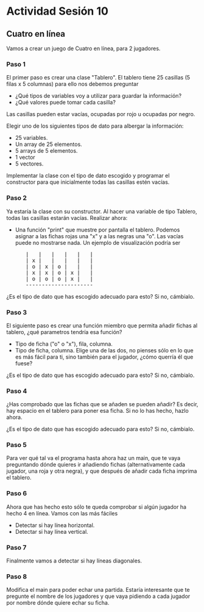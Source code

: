 

# Actividad Sesión 10

## Cuatro en línea
Vamos a crear un juego de Cuatro en línea, para 2 jugadores.

### Paso 1
El primer paso es crear una clase "Tablero". El tablero tiene 25 casillas (5 filas x 5 columnas) para ello nos debemos preguntar
  - ¿Qué tipos de variables voy a utilizar para guardar la información?
  - ¿Qué valores puede tomar cada casilla?
  
Las casillas pueden estar vacías, ocupadas por rojo u ocupadas por negro.

Elegir uno de los siguientes tipos de dato para albergar la información:
  - 25 variables.
  - Un array de 25 elementos.
  - 5 arrays de 5 elementos.
  - 1 vector
  - 5 vectores.

Implementar la clase con el tipo de dato escogido y programar el constructor para que inicialmente todas las casillas estén vacías.

### Paso 2

Ya estaría la clase con su constructor. Al hacer una variable de tipo Tablero, todas las casillas estarán vacías. Realizar ahora:

  - Una función "print" que muestre por pantalla el tablero. Podemos asignar a las fichas rojas una "x" y a las negras una "o". Las vacías puede no mostrarse nada. Un ejemplo de visualización podría ser
  
<pre>
      |   |   |   |   |   |
      | x |   |   |   |   |
      | o | x | o |   |   |
      | x | x | o | x |   |
      | o | o | o | x |   |
      ---------------------
</pre>
  
 ¿Es el tipo de dato que has escogido adecuado para esto? Si no, cámbialo.

### Paso 3
El siguiente paso es crear una función miembro que permita añadir fichas al tablero, ¿qué parametros tendría esa función?
  - Tipo de ficha ("o" o "x"), fila, columna.
  - Tipo de ficha, columna.
Elige una de las dos, no pienses sólo en lo que es más fácil para ti, sino también para el jugador, ¿cómo querría él que fuese?

¿Es el tipo de dato que has escogido adecuado para esto? Si no, cámbialo.

### Paso 4
¿Has comprobado que las fichas que se añaden se pueden añadir? Es decir, hay espacio en el tablero para poner esa ficha. Si no lo has hecho, hazlo ahora.

¿Es el tipo de dato que has escogido adecuado para esto? Si no, cámbialo.

### Paso 5
Para ver qué tal va el programa hasta ahora haz un main, que te vaya preguntando dónde quieres ir añadiendo fichas (alternativamente cada jugador, una roja y otra negra), y que después de añadir cada ficha imprima el tablero.

### Paso 6
Ahora que has hecho esto sólo te queda comprobar si algún jugador ha hecho 4 en línea. Vamos con las más fáciles
   - Detectar si hay línea horizontal.
   - Detectar si hay línea vertical.

### Paso 7
Finalmente vamos a detectar si hay líneas diagonales.

### Paso 8
Modifica el main para poder echar una partida. Estaría interesante que te pregunte el nombre de los jugadores y que vaya pidiendo a cada jugador por nombre dónde quiere echar su ficha.

